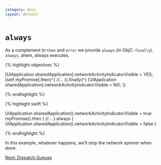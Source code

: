 ```yaml
---
category: docs
layout: default
---
```


# `always`

As a complement to `then` and `error` we provide `always` (in ObjC: `finally`). `always`, ahem, always executes.

{% highlight objectivec %}

[UIApplication sharedApplication].networkActivityIndicatorVisible = YES;
[self myPromise].then(^{
    //…
}).finally(^{
    [UIApplication sharedApplication].networkActivityIndicatorVisible = NO;
})

{% endhighlight %}

{% highlight swift %}

UIApplication.sharedApplication().networkActivityIndicatorVisible = true
myPromise().then {
    //…
}.always {
    UIApplication.sharedApplication().networkActivityIndicatorVisible = false
}

{% endhighlight %}


In this example, whatever happens, we’ll stop the network spinner when done.

<div><a class="pagination" href="/dispatch-queues">Next: Dispatch Queues</a></div>
